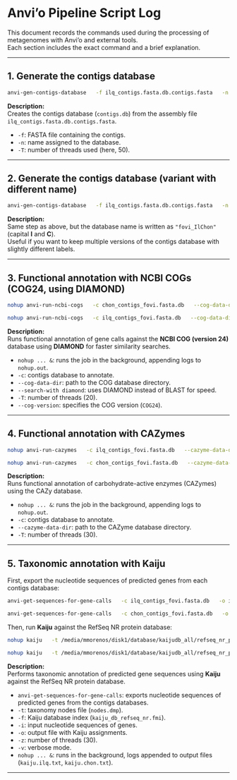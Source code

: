 # Anvi’o Pipeline Script Log

This document records the commands used during the processing of metagenomes with Anvi’o and external tools.  
Each section includes the exact command and a brief explanation.

---

## 1. Generate the contigs database

```bash
anvi-gen-contigs-database   -f ilq_contigs.fasta.db.contigs.fasta   -n "fovi_il_chon"   -T 50
```

**Description:**  
Creates the contigs database (`contigs.db`) from the assembly file `ilq_contigs.fasta.db.contigs.fasta`.  

- `-f`: FASTA file containing the contigs.  
- `-n`: name assigned to the database.  
- `-T`: number of threads used (here, 50).  

---

## 2. Generate the contigs database (variant with different name)

```bash
anvi-gen-contigs-database   -f ilq_contigs.fasta.db.contigs.fasta   -n "fovi_IlChon"   -T 50
```

**Description:**  
Same step as above, but the database name is written as `"fovi_IlChon"` (capital **I** and **C**).  
Useful if you want to keep multiple versions of the contigs database with slightly different labels.  

---

## 3. Functional annotation with NCBI COGs (COG24, using DIAMOND)

```bash
nohup anvi-run-ncbi-cogs   -c chon_contigs_fovi.fasta.db   --cog-data-dir /home/mmorenos/github/anvio/anvio/data/misc/COG/   --search-with diamond   -T 20   --cog-version COG24 &
```

```bash
nohup anvi-run-ncbi-cogs   -c ilq_contigs_fovi.fasta.db   --cog-data-dir /home/mmorenos/github/anvio/anvio/data/misc/COG/   --search-with diamond   -T 20   --cog-version COG24 &
```

**Description:**  
Runs functional annotation of gene calls against the **NCBI COG (version 24)** database using **DIAMOND** for faster similarity searches.  

- `nohup ... &`: runs the job in the background, appending logs to `nohup.out`.  
- `-c`: contigs database to annotate.  
- `--cog-data-dir`: path to the COG database directory.  
- `--search-with diamond`: uses DIAMOND instead of BLAST for speed.  
- `-T`: number of threads (20).  
- `--cog-version`: specifies the COG version (`COG24`).  

---

## 4. Functional annotation with CAZymes

```bash
nohup anvi-run-cazymes   -c ilq_contigs_fovi.fasta.db   --cazyme-data-dir /home/mmorenos/github/anvio/anvio/data/misc/CAZyme/   -T 30 &
```

```bash
nohup anvi-run-cazymes   -c chon_contigs_fovi.fasta.db   --cazyme-data-dir /home/mmorenos/github/anvio/anvio/data/misc/CAZyme/   -T 30 &
```

**Description:**  
Runs functional annotation of carbohydrate-active enzymes (CAZymes) using the CAZy database.  

- `nohup ... &`: runs the job in the background, appending logs to `nohup.out`.  
- `-c`: contigs database to annotate.  
- `--cazyme-data-dir`: path to the CAZyme database directory.  
- `-T`: number of threads (30).  

---

## 5. Taxonomic annotation with Kaiju

First, export the nucleotide sequences of predicted genes from each contigs database:

```bash
anvi-get-sequences-for-gene-calls   -c ilq_contigs_fovi.fasta.db   -o ilq_contigs_fovi.gene_calls.fna

anvi-get-sequences-for-gene-calls   -c chon_contigs_fovi.fasta.db   -o chon_contigs_fovi.gene_calls.fna
```

Then, run **Kaiju** against the RefSeq NR protein database:

```bash
nohup kaiju   -t /media/mmorenos/disk1/database/kaijudb_all/refseq_nr_prot_06_17_23/nodes.dmp   -f /media/mmorenos/disk1/database/kaijudb_all/refseq_nr_prot_06_17_23/kaiju_db_refseq_nr.fmi   -i ilq_contigs_fovi.gene_calls.fna   -o ilq_contigs_fovi.gene_nr.out   -z 30   -v &> kaiju.ilq.txt &
```

```bash
nohup kaiju   -t /media/mmorenos/disk1/database/kaijudb_all/refseq_nr_prot_06_17_23/nodes.dmp   -f /media/mmorenos/disk1/database/kaijudb_all/refseq_nr_prot_06_17_23/kaiju_db_refseq_nr.fmi   -i chon_contigs_fovi.gene_calls.fna   -o chon_contigs_fovi.gene_nr.out   -z 30   -v &> kaiju.chon.txt &
```

**Description:**  
Performs taxonomic annotation of predicted gene sequences using **Kaiju** against the RefSeq NR protein database.  

- `anvi-get-sequences-for-gene-calls`: exports nucleotide sequences of predicted genes from the contigs databases.  
- `-t`: taxonomy nodes file (`nodes.dmp`).  
- `-f`: Kaiju database index (`kaiju_db_refseq_nr.fmi`).  
- `-i`: input nucleotide sequences of genes.  
- `-o`: output file with Kaiju assignments.  
- `-z`: number of threads (30).  
- `-v`: verbose mode.  
- `nohup ... &`: runs in the background, logs appended to output files (`kaiju.ilq.txt`, `kaiju.chon.txt`).  

---
